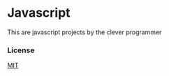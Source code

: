 # Javascript

This are javascript projects by the clever programmer


### License
[MIT](https://choosealicense.com/licenses/mit/)